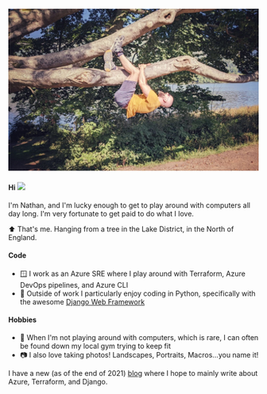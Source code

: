![Me, hanging from a tree!](https://raw.githubusercontent.com/thefisk/thefisk/main/justhangingaround.jpg)

#### Hi <img src="https://media.giphy.com/media/hvRJCLFzcasrR4ia7z/giphy.gif" width="25px">
I'm Nathan, and I'm lucky enough to get to play around with computers all day long. I'm very fortunate to get paid to do what I love.

⬆️ That's me.  Hanging from a tree in the Lake District, in the North of England.

#### Code

- 🪟 I work as an Azure SRE where I play around with Terraform, Azure DevOps pipelines, and Azure CLI
- 🐍 Outside of work I particularly enjoy coding in Python, specifically with the awesome [Django Web Framework](https://github.com/django/django)

#### Hobbies

- 💪 When I'm not playing around with computers, which is rare, I can often be found down my local gym trying to keep fit
- 📷 I also love taking photos! Landscapes, Portraits, Macros...you name it!

I have a new (as of the end of 2021) [blog](https://nathanfisk.co.uk) where I hope to mainly write about Azure, Terraform, and Django.
